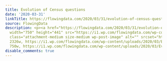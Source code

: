 ```yaml
---
title: Evolution of Census questions
date: '2020-03-31'
linkTitle: https://flowingdata.com/2020/03/31/evolution-of-census-questions/
source: FlowingData
description: <p><a href="https://flowingdata.com/2020/03/31/evolution-of-census-questions/"><img
  width="750" height="441" src="https://i1.wp.com/flowingdata.com/wp-content/uploads/2020/03/Evolution-of-the-Census.png?fit=750%2C441&amp;ssl=1"
  class="attachment-medium size-medium wp-post-image" alt="" srcset="https://i1.wp.com/flowingdata.com/wp-content/uploads/2020/03/Evolution-of-the-Census.png?w=2326&amp;ssl=1
  2326w, https://i1.wp.com/flowingdata.com/wp-content/uploads/2020/03/Evolution-of-the-Census.png?resize=750%2C441&amp;ssl=1
  750w, https://i1.wp.com/flowingdata.com/wp-content/uploads/2020/03/Evolution ...
disable_comments: true
---
```

<p><a href="https://flowingdata.com/2020/03/31/evolution-of-census-questions/"><img width="750" height="441" src="https://i1.wp.com/flowingdata.com/wp-content/uploads/2020/03/Evolution-of-the-Census.png?fit=750%2C441&amp;ssl=1" class="attachment-medium size-medium wp-post-image" alt="" srcset="https://i1.wp.com/flowingdata.com/wp-content/uploads/2020/03/Evolution-of-the-Census.png?w=2326&amp;ssl=1 2326w, https://i1.wp.com/flowingdata.com/wp-content/uploads/2020/03/Evolution-of-the-Census.png?resize=750%2C441&amp;ssl=1 750w, https://i1.wp.com/flowingdata.com/wp-content/uploads/2020/03/Evolution ...